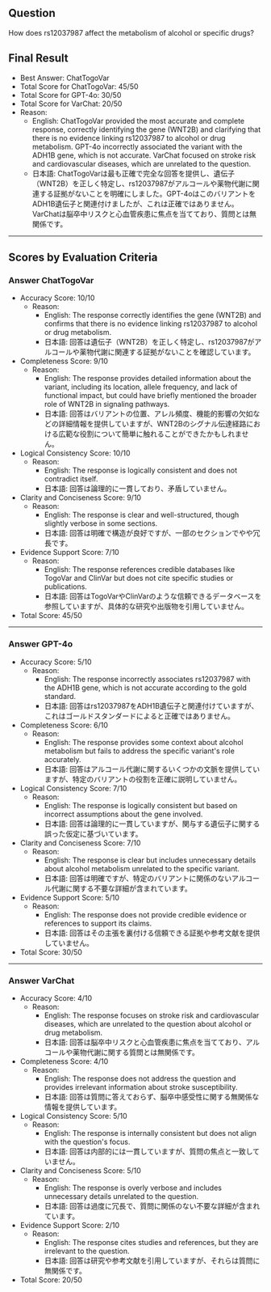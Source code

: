 ## Question

How does rs12037987 affect the metabolism of alcohol or specific drugs?

## Final Result

- Best Answer: ChatTogoVar
- Total Score for ChatTogoVar: 45/50
- Total Score for GPT-4o: 30/50
- Total Score for VarChat: 20/50
- Reason:
  - English: ChatTogoVar provided the most accurate and complete response, correctly identifying the gene (WNT2B) and clarifying that there is no evidence linking rs12037987 to alcohol or drug metabolism. GPT-4o incorrectly associated the variant with the ADH1B gene, which is not accurate. VarChat focused on stroke risk and cardiovascular diseases, which are unrelated to the question.
  - 日本語: ChatTogoVarは最も正確で完全な回答を提供し、遺伝子（WNT2B）を正しく特定し、rs12037987がアルコールや薬物代謝に関連する証拠がないことを明確にしました。GPT-4oはこのバリアントをADH1B遺伝子と関連付けましたが、これは正確ではありません。VarChatは脳卒中リスクと心血管疾患に焦点を当てており、質問とは無関係です。

---

## Scores by Evaluation Criteria

### Answer ChatTogoVar
- Accuracy Score: 10/10
  - Reason: 
    - English: The response correctly identifies the gene (WNT2B) and confirms that there is no evidence linking rs12037987 to alcohol or drug metabolism.
    - 日本語: 回答は遺伝子（WNT2B）を正しく特定し、rs12037987がアルコールや薬物代謝に関連する証拠がないことを確認しています。
- Completeness Score: 9/10
  - Reason: 
    - English: The response provides detailed information about the variant, including its location, allele frequency, and lack of functional impact, but could have briefly mentioned the broader role of WNT2B in signaling pathways.
    - 日本語: 回答はバリアントの位置、アレル頻度、機能的影響の欠如などの詳細情報を提供していますが、WNT2Bのシグナル伝達経路における広範な役割について簡単に触れることができたかもしれません。
- Logical Consistency Score: 10/10
  - Reason: 
    - English: The response is logically consistent and does not contradict itself.
    - 日本語: 回答は論理的に一貫しており、矛盾していません。
- Clarity and Conciseness Score: 9/10
  - Reason: 
    - English: The response is clear and well-structured, though slightly verbose in some sections.
    - 日本語: 回答は明確で構造が良好ですが、一部のセクションでやや冗長です。
- Evidence Support Score: 7/10
  - Reason: 
    - English: The response references credible databases like TogoVar and ClinVar but does not cite specific studies or publications.
    - 日本語: 回答はTogoVarやClinVarのような信頼できるデータベースを参照していますが、具体的な研究や出版物を引用していません。
- Total Score: 45/50

---

### Answer GPT-4o
- Accuracy Score: 5/10
  - Reason: 
    - English: The response incorrectly associates rs12037987 with the ADH1B gene, which is not accurate according to the gold standard.
    - 日本語: 回答はrs12037987をADH1B遺伝子と関連付けていますが、これはゴールドスタンダードによると正確ではありません。
- Completeness Score: 6/10
  - Reason: 
    - English: The response provides some context about alcohol metabolism but fails to address the specific variant's role accurately.
    - 日本語: 回答はアルコール代謝に関するいくつかの文脈を提供していますが、特定のバリアントの役割を正確に説明していません。
- Logical Consistency Score: 7/10
  - Reason: 
    - English: The response is logically consistent but based on incorrect assumptions about the gene involved.
    - 日本語: 回答は論理的に一貫していますが、関与する遺伝子に関する誤った仮定に基づいています。
- Clarity and Conciseness Score: 7/10
  - Reason: 
    - English: The response is clear but includes unnecessary details about alcohol metabolism unrelated to the specific variant.
    - 日本語: 回答は明確ですが、特定のバリアントに関係のないアルコール代謝に関する不要な詳細が含まれています。
- Evidence Support Score: 5/10
  - Reason: 
    - English: The response does not provide credible evidence or references to support its claims.
    - 日本語: 回答はその主張を裏付ける信頼できる証拠や参考文献を提供していません。
- Total Score: 30/50

---

### Answer VarChat
- Accuracy Score: 4/10
  - Reason: 
    - English: The response focuses on stroke risk and cardiovascular diseases, which are unrelated to the question about alcohol or drug metabolism.
    - 日本語: 回答は脳卒中リスクと心血管疾患に焦点を当てており、アルコールや薬物代謝に関する質問とは無関係です。
- Completeness Score: 4/10
  - Reason: 
    - English: The response does not address the question and provides irrelevant information about stroke susceptibility.
    - 日本語: 回答は質問に答えておらず、脳卒中感受性に関する無関係な情報を提供しています。
- Logical Consistency Score: 5/10
  - Reason: 
    - English: The response is internally consistent but does not align with the question's focus.
    - 日本語: 回答は内部的には一貫していますが、質問の焦点と一致していません。
- Clarity and Conciseness Score: 5/10
  - Reason: 
    - English: The response is overly verbose and includes unnecessary details unrelated to the question.
    - 日本語: 回答は過度に冗長で、質問に関係のない不要な詳細が含まれています。
- Evidence Support Score: 2/10
  - Reason: 
    - English: The response cites studies and references, but they are irrelevant to the question.
    - 日本語: 回答は研究や参考文献を引用していますが、それらは質問に無関係です。
- Total Score: 20/50